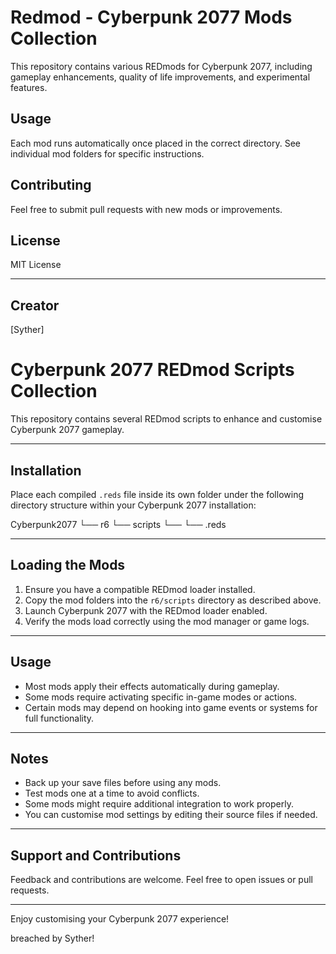 # Redmod - Cyberpunk 2077 Mods Collection

This repository contains various REDmods for Cyberpunk 2077, including gameplay enhancements, quality of life improvements, and experimental features.

## Usage

Each mod runs automatically once placed in the correct directory. See individual mod folders for specific instructions.

## Contributing

Feel free to submit pull requests with new mods or improvements.

## License

MIT License

---

## Creator
[Syther]

# Cyberpunk 2077 REDmod Scripts Collection

This repository contains several REDmod scripts to enhance and customise Cyberpunk 2077 gameplay.

---

## Installation

Place each compiled `.reds` file inside its own folder under the following directory structure within your Cyberpunk 2077 installation:

Cyberpunk2077
  └── r6
    └── scripts
      └── <ModFolderName>
        └── <ModFileName>.reds
        
---

## Loading the Mods

1. Ensure you have a compatible REDmod loader installed.
2. Copy the mod folders into the `r6/scripts` directory as described above.
3. Launch Cyberpunk 2077 with the REDmod loader enabled.
4. Verify the mods load correctly using the mod manager or game logs.

---

## Usage

- Most mods apply their effects automatically during gameplay.
- Some mods require activating specific in-game modes or actions.
- Certain mods may depend on hooking into game events or systems for full functionality.

---

## Notes

- Back up your save files before using any mods.
- Test mods one at a time to avoid conflicts.
- Some mods might require additional integration to work properly.
- You can customise mod settings by editing their source files if needed.

---

## Support and Contributions

Feedback and contributions are welcome. Feel free to open issues or pull requests.

---

Enjoy customising your Cyberpunk 2077 experience!

breached by Syther!

